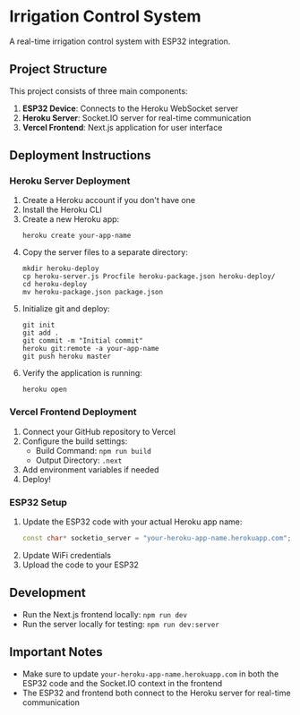 # Irrigation Control System

A real-time irrigation control system with ESP32 integration.

## Project Structure

This project consists of three main components:

1. **ESP32 Device**: Connects to the Heroku WebSocket server
2. **Heroku Server**: Socket.IO server for real-time communication
3. **Vercel Frontend**: Next.js application for user interface

## Deployment Instructions

### Heroku Server Deployment

1. Create a Heroku account if you don't have one
2. Install the Heroku CLI
3. Create a new Heroku app:
   ```
   heroku create your-app-name
   ```
4. Copy the server files to a separate directory:
   ```
   mkdir heroku-deploy
   cp heroku-server.js Procfile heroku-package.json heroku-deploy/
   cd heroku-deploy
   mv heroku-package.json package.json
   ```
5. Initialize git and deploy:
   ```
   git init
   git add .
   git commit -m "Initial commit"
   heroku git:remote -a your-app-name
   git push heroku master
   ```
6. Verify the application is running:
   ```
   heroku open
   ```

### Vercel Frontend Deployment

1. Connect your GitHub repository to Vercel
2. Configure the build settings:
   - Build Command: `npm run build`
   - Output Directory: `.next`
3. Add environment variables if needed
4. Deploy!

### ESP32 Setup

1. Update the ESP32 code with your actual Heroku app name:
   ```cpp
   const char* socketio_server = "your-heroku-app-name.herokuapp.com";
   ```
2. Update WiFi credentials
3. Upload the code to your ESP32

## Development

- Run the Next.js frontend locally: `npm run dev`
- Run the server locally for testing: `npm run dev:server`

## Important Notes

- Make sure to update `your-heroku-app-name.herokuapp.com` in both the ESP32 code and the Socket.IO context in the frontend
- The ESP32 and frontend both connect to the Heroku server for real-time communication
